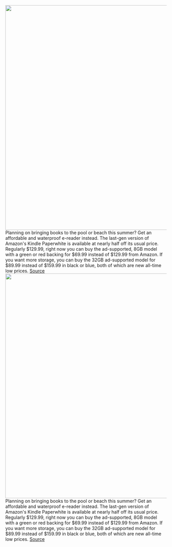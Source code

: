 <img src='https://cdn.vox-cdn.com/thumbor/rOyPeIhlFTXF6xEvgSE0FhdOM8k=/0x0:2040x1360/1200x800/filters:focal(857x517:1183x843)/cdn.vox-cdn.com/uploads/chorus_image/image/71024148/akrales_181101_3056_0332.0.jpg' width='700px' /><br/>
Planning on bringing books to the pool or beach this summer? Get an affordable and waterproof e-reader instead. The last-gen version of Amazon's Kindle Paperwhite is available at nearly half off its usual price. Regularly $129.99, right now you can buy the ad-supported, 8GB model with a green or red backing for $69.99 instead of $129.99 from Amazon. If you want more storage, you can buy the 32GB ad-supported model for $89.99 instead of $159.99 in black or blue, both of which are new all-time low prices.
<a href='https://www.theverge.com/good-deals/2022/6/28/23184786/kindle-paperwhite-samsung-the-frame-macbook-pro-beats-flex-lg-c1-oled-tv-anker-nano-deal-sale'> Source <a/><img src='https://cdn.vox-cdn.com/thumbor/rOyPeIhlFTXF6xEvgSE0FhdOM8k=/0x0:2040x1360/1200x800/filters:focal(857x517:1183x843)/cdn.vox-cdn.com/uploads/chorus_image/image/71024148/akrales_181101_3056_0332.0.jpg' width='700px' /><br/>
Planning on bringing books to the pool or beach this summer? Get an affordable and waterproof e-reader instead. The last-gen version of Amazon's Kindle Paperwhite is available at nearly half off its usual price. Regularly $129.99, right now you can buy the ad-supported, 8GB model with a green or red backing for $69.99 instead of $129.99 from Amazon. If you want more storage, you can buy the 32GB ad-supported model for $89.99 instead of $159.99 in black or blue, both of which are new all-time low prices.
<a href='https://www.theverge.com/good-deals/2022/6/28/23184786/kindle-paperwhite-samsung-the-frame-macbook-pro-beats-flex-lg-c1-oled-tv-anker-nano-deal-sale'> Source <a/>